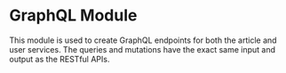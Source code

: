 # GraphQL Module
This module is used to create GraphQL endpoints for both the article and user services. The queries and mutations have the exact same input and output as the RESTful APIs.
